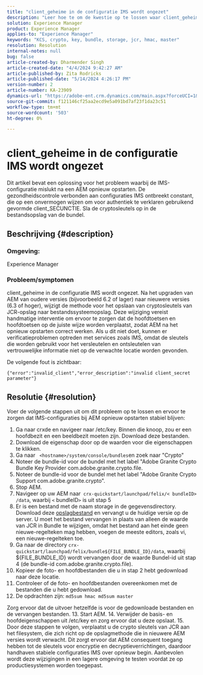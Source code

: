 ```yaml
---
title: "client_geheime in de configuratie IMS wordt ongezet"
description: "Leer hoe te om de kwestie op te lossen waar client_geheime in de configuratie IMS ongeplaatst wordt. Sla de cryptosleutels op in de bestandsopslag van de bundel."
solution: Experience Manager
product: Experience Manager
applies-to: "Experience Manager"
keywords: "KCS, crypto, key, bundle, storage, jcr, hmac, master"
resolution: Resolution
internal-notes: null
bug: false
article-created-by: Dharmender Singh
article-created-date: "4/4/2024 9:42:27 AM"
article-published-by: Zita Rodricks
article-published-date: "5/14/2024 4:26:17 PM"
version-number: 2
article-number: KA-23909
dynamics-url: "https://adobe-ent.crm.dynamics.com/main.aspx?forceUCI=1&pagetype=entityrecord&etn=knowledgearticle&id=e9786ba5-67f2-ee11-904b-6045bd04ed02"
source-git-commit: f121146cf25aa2ecd9e5a091bd7af23f1da23c51
workflow-type: tm+mt
source-wordcount: '503'
ht-degree: 0%

---
```


# client_geheime in de configuratie IMS wordt ongezet


Dit artikel bevat een oplossing voor het probleem waarbij de IMS-configuratie mislukt na een AEM opnieuw opstarten. De gezondheidscontrole verbonden aan configuraties IMS ontbreekt constant, die op een onvermogen wijzen om voor authentiek te verklaren gebruikend gevormde client_SECUNCTIE. Sla de cryptosleutels op in de bestandsopslag van de bundel.

## Beschrijving {#description}


### Omgeving:

Experience Manager

### Probleem/symptomen

client_geheime in de configuratie IMS wordt ongezet.
Na het upgraden van AEM van oudere versies (bijvoorbeeld 6.2 of lager) naar nieuwere versies (6.3 of hoger), wijzigt de methode voor het opslaan van cryptosleutels van JCR-opslag naar bestandssysteemopslag. Deze wijziging vereist handmatige interventie om ervoor te zorgen dat de hoofdtoetsen en hoofdtoetsen op de juiste wijze worden verplaatst, zodat AEM na het opnieuw opstarten correct werken. Als u dit niet doet, kunnen er verificatieproblemen optreden met services zoals IMS, omdat de sleutels die worden gebruikt voor het versleutelen en ontsleutelen van vertrouwelijke informatie niet op de verwachte locatie worden gevonden.

De volgende fout is zichtbaar:


```
{"error":"invalid_client","error_description":"invalid client_secret parameter"}
```



## Resolutie {#resolution}


Voer de volgende stappen uit om dit probleem op te lossen en ervoor te zorgen dat IMS-configuraties bij AEM opnieuw opstarten stabiel blijven:

1. Ga naar crxde en navigeer naar /etc/key. Binnen die knoop, zou er een hoofdbezit en een beeldbezit moeten zijn. Download deze bestanden.
2. Download de eigenschap door op de waarden voor die eigenschappen te klikken.
3. Ga naar ` <hostname>/system/console/bundles`en zoek naar &quot;Crypto&quot;
4. Noteer de bundle-id voor de bundel met het label &quot;Adobe Granite Crypto Bundle Key Provider com.adobe.granite.crypto.file.
5. Noteer de bundle-id voor de bundel met het label &quot;Adobe Granite Crypto Support com.adobe.granite.crypto&quot;.
6. Stop AEM.
7. Navigeer op uw AEM naar` crx-quickstart/launchpad/felix/< bundleID> /data`, waarbij `<`  bundleID`>`  is uit stap 5
8. Er is een bestand met de naam storage in de gegevensdirectory. Download deze [opslagbestand](https://raw.githubusercontent.com/cqsupport/fix-instructions/master/move-crypto-keys/storage) en vervangt u de huidige versie op de server. U moet het bestand vervangen in plaats van alleen de waarde van JCR in Bundle te wijzigen, omdat het bestand aan het einde geen nieuwe-regelteken mag hebben, voegen de meeste editors, zoals vi, een nieuwe-regelteken toe.
9. Ga naar de directory `crx-quickstart/launchpad/felix/bundle${FILE_BUNDLE_ID}/data`, waarbij ${FILE_BUNDLE_ID} wordt vervangen door de waarde Bundel-id uit stap 4 (de bundle-id com.adobe.granite.crypto.file).
10. Kopieer de foto- en hoofdbestanden die u in stap 2 hebt gedownload naar deze locatie.
11. Controleer of de foto- en hoofdbestanden overeenkomen met de bestanden die u hebt gedownload.
12. De opdrachten zijn: `md5sum hmac md5sum master` 

   Zorg ervoor dat de uitvoer hetzelfde is voor de gedownloade bestanden en de vervangen bestanden.
13. Start AEM.
14. Verwijder de basis- en hoofdeigenschappen uit /etc/key en zorg ervoor dat u deze opslaat.
15. Door deze stappen te volgen, verplaatst u de crypto sleutels van JCR aan het filesystem, die zich richt op de opslagmethode die in nieuwere AEM versies wordt verwacht. Dit zorgt ervoor dat AEM consequent toegang hebben tot de sleutels voor encryptie en decryptieverrichtingen, daardoor handhaven stabiele configuraties IMS over opnieuw begin. Aanbevolen wordt deze wijzigingen in een lagere omgeving te testen voordat ze op productiesystemen worden toegepast.

